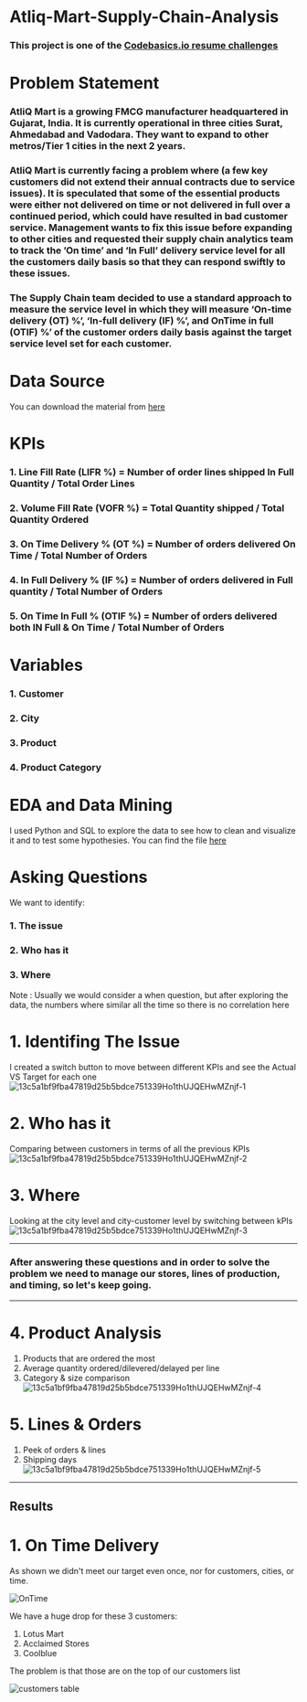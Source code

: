# Atliq-Mart-Supply-Chain-Analysis
### This project is one of the [Codebasics.io resume challenges](https://codebasics.io/challenge/codebasics-resume-project-challenge)

# Problem Statement
### AtliQ Mart is a growing FMCG manufacturer headquartered in Gujarat, India. It is currently operational in three cities Surat, Ahmedabad and Vadodara. They want to expand to other metros/Tier 1 cities in the next 2 years.

### AtliQ Mart is currently facing a problem where (a few key customers did not extend their annual contracts due to service issues). It is speculated that some of the essential products were either not delivered on time or not delivered in full over a continued period, which could have resulted in bad customer service. Management wants to fix this issue before expanding to other cities and requested their supply chain analytics team to track the ’On time’ and ‘In Full’ delivery service level for all the customers daily basis so that they can respond swiftly to these issues.

### The Supply Chain team decided to use a standard approach to measure the service level in which they will measure ‘On-time delivery (OT) %’, ‘In-full delivery (IF) %’, and OnTime in full (OTIF) %’ of the customer orders daily basis against the target service level set for each customer.

# Data Source
You can download the material from [here](https://codebasics.io/challenge/codebasics-resume-project-challenge/5)

# KPIs 
### 1. Line Fill Rate	(LIFR %)	    = Number of order lines shipped In Full Quantity / Total Order Lines
### 2. Volume Fill Rate	(VOFR %)    = Total Quantity shipped / Total Quantity Ordered		
### 3. On Time Delivery %	(OT %)    = Number of orders delivered On Time / Total Number of Orders
### 4. In Full Delivery %	(IF %)    = Number of orders delivered in Full quantity / Total Number of Orders
### 5. On Time In Full % (OTIF %)   =	Number of orders delivered both IN Full & On Time / Total Number of Orders

# Variables
### 1. Customer
### 2. City
### 3. Product
### 4. Product Category

# EDA and Data Mining
I used Python and SQL to explore the data to see how to clean and visualize it and to test some hypothesies. You can find the file [here](https://github.com/taha1048/Atliq-Mart-Supply-Chain-Analysis/blob/main/EDA%2C%20Data%20Cleaning%2C%20%26%20Data%20Mining.ipynb)

# Asking Questions
We want to identify: 
### 1. The issue
### 2. Who has it
### 3. Where
Note : Usually we would consider a when question, but after exploring the data, the numbers where similar all the time so there is no correlation here

# 1. Identifing The Issue
I created a switch button to move between different KPIs and see the Actual VS Target for each one 
![13c5a1bf9fba47819d25b5bdce751339Ho1thUJQEHwMZnjf-1](https://github.com/user-attachments/assets/cc72f18d-e67d-4bcf-a023-779450ff163e)

# 2. Who has it 
Comparing between customers in terms of all the previous KPIs
![13c5a1bf9fba47819d25b5bdce751339Ho1thUJQEHwMZnjf-2](https://github.com/user-attachments/assets/ef89c23d-256b-48d9-b13e-0ec2790da1a5)

# 3. Where
Looking at the city level and city-customer level by switching between kPIs
![13c5a1bf9fba47819d25b5bdce751339Ho1thUJQEHwMZnjf-3](https://github.com/user-attachments/assets/1390412a-55e0-4eb8-98ce-53e9a909ed13)

---
### After answering these questions and in order to solve the problem we need to manage our stores, lines of production, and timing, so let's keep going.
---
# 4. Product Analysis
1. Products that are ordered the most
2. Average quantity ordered/dilevered/delayed per line
3. Category & size comparison
![13c5a1bf9fba47819d25b5bdce751339Ho1thUJQEHwMZnjf-4](https://github.com/user-attachments/assets/90b83304-8cfd-4fdd-a6e7-ab6e657f0af7)

# 5. Lines & Orders
1. Peek of orders & lines
2. Shipping days
![13c5a1bf9fba47819d25b5bdce751339Ho1thUJQEHwMZnjf-5](https://github.com/user-attachments/assets/f9a0b506-6302-4e7b-8c71-11cd4daa7396)

---
Results
---
# 1. On Time Delivery 
As shown we didn't meet our target even once, nor for customers, cities, or time.

![OnTime](https://github.com/user-attachments/assets/5943e8d5-a6a9-4fb3-abbe-56d71f74170f)

We have a huge drop for these 3 customers:
1. Lotus Mart
2. Acclaimed Stores
3. Coolblue

The problem is that those are on the top of our customers list

![customers table](https://github.com/user-attachments/assets/12c23a23-5ba7-47b1-923b-e174aefc4d70)


